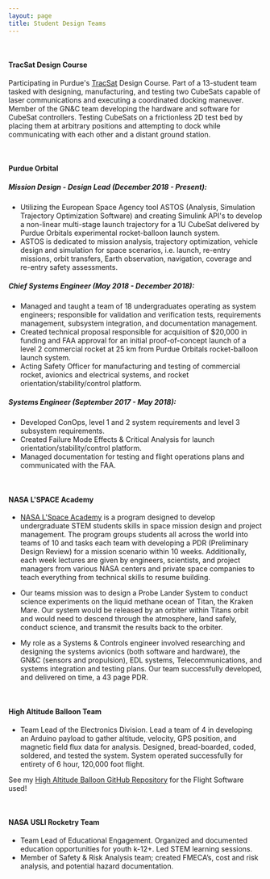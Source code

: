 ```yaml
---
layout: page
title: Student Design Teams
---
```

&nbsp;
#### TracSat Design Course

Participating in Purdue's [TracSat](https://engineering.purdue.edu/AAE/spotlights/2019/2019-0227TracSat) Design Course. Part of a 13-student team tasked with designing, manufacturing, and testing two CubeSats capable of laser communications and executing a coordinated docking maneuver. Member of the GN&C team developing the hardware and software for CubeSat controllers. Testing CubeSats on a frictionless 2D test bed by placing them at arbitrary positions and attempting to dock while communicating with each other and a distant ground station.

&nbsp;

#### Purdue Orbital

##### Mission Design - Design Lead (December 2018 - Present):
  * Utilizing the European Space Agency tool ASTOS (Analysis, Simulation Trajectory Optimization Software) and creating Simulink API's to develop a non-linear multi-stage launch trajectory for a 1U CubeSat delivered by Purdue Orbitals experimental rocket-balloon launch system.
  * ASTOS is dedicated to mission analysis, trajectory optimization, vehicle design and simulation for space scenarios, i.e. launch, re-entry missions, orbit transfers, Earth observation, navigation, coverage and re-entry safety assessments.

##### Chief Systems Engineer (May 2018 - December 2018):
  * Managed and taught a team of 18 undergraduates operating as system engineers; responsible for validation and verification tests, requirements management, subsystem integration, and documentation management.
  * Created technical proposal responsible for acquisition of $20,000 in funding and FAA approval for an initial proof-of-concept launch of a level 2 commercial rocket at 25 km from Purdue Orbitals rocket-balloon launch system.
  * Acting Safety Officer for manufacturing and testing of commercial rocket, avionics and electrical systems, and rocket orientation/stability/control platform.

##### Systems Engineer (September 2017 - May 2018):
  * Developed ConOps, level 1 and 2 system requirements and level 3 subsystem requirements.
  * Created Failure Mode Effects & Critical Analysis for launch orientation/stability/control platform.
  * Managed documentation for testing and flight operations plans and communicated with the FAA.

&nbsp;

#### NASA L'SPACE Academy

  * [NASA L'Space Academy](https://lspace.asu.edu/) is a program designed to develop undergraduate STEM students skills in space mission design and project management. The program groups students all across the world into teams of 10 and tasks each team with developing a PDR (Preliminary Design Review) for a mission scenario within 10 weeks. Additionally, each week lectures are given by engineers, scientists, and project managers from various NASA centers and private space companies to teach everything from technical skills to resume building.

  * Our teams mission was to design a Probe Lander System to conduct science experiments on the liquid methane ocean of Titan, the Kraken Mare. Our system would be released by an orbiter within Titans orbit and would need to descend through the atmosphere, land safely, conduct science, and transmit the results back to the orbiter. 
  
  * My role as a Systems & Controls engineer involved researching and designing the systems avionics (both software and hardware), the GN&C (sensors and propulsion), EDL systems, Telecommunications, and systems integration and testing plans. Our team successfully developed, and delivered on time, a 43 page PDR.

&nbsp;

#### High Altitude Balloon Team

  * Team Lead of the Electronics Division. Lead a team of 4 in developing an Arduino payload to gather altitude, velocity, GPS position, and magnetic field flux data for analysis. Designed, bread-boarded, coded, soldered, and tested the system. System operated successfully for entirety of 6 hour, 120,000 foot flight.
  
See my [High Altitude Balloon GitHub Repository](https://github.com/Josh-Fitch/High-Altitude-Balloon) for the Flight Software used!

&nbsp;

#### NASA USLI Rocketry Team

  * Team Lead of Educational Engagement. Organized and documented education opportunities for youth k-12+. Led STEM learning sessions.
  * Member of Safety & Risk Analysis team; created FMECA’s, cost and risk analysis, and potential hazard documentation.

